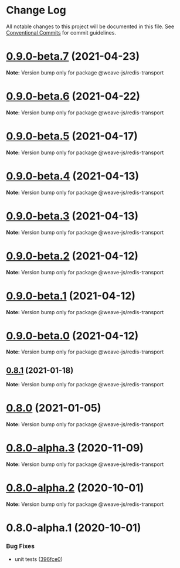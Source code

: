 # Change Log

All notable changes to this project will be documented in this file.
See [Conventional Commits](https://conventionalcommits.org) for commit guidelines.

# [0.9.0-beta.7](https://github.com/weave-microservices/weave/compare/@weave-js/redis-transport@0.9.0-beta.6...@weave-js/redis-transport@0.9.0-beta.7) (2021-04-23)

**Note:** Version bump only for package @weave-js/redis-transport





# [0.9.0-beta.6](https://github.com/weave-microservices/weave/compare/@weave-js/redis-transport@0.9.0-beta.5...@weave-js/redis-transport@0.9.0-beta.6) (2021-04-22)

**Note:** Version bump only for package @weave-js/redis-transport





# [0.9.0-beta.5](https://github.com/weave-microservices/weave/compare/@weave-js/redis-transport@0.9.0-beta.4...@weave-js/redis-transport@0.9.0-beta.5) (2021-04-17)

**Note:** Version bump only for package @weave-js/redis-transport





# [0.9.0-beta.4](https://github.com/weave-microservices/weave/compare/@weave-js/redis-transport@0.9.0-beta.3...@weave-js/redis-transport@0.9.0-beta.4) (2021-04-13)

**Note:** Version bump only for package @weave-js/redis-transport





# [0.9.0-beta.3](https://github.com/weave-microservices/weave/compare/@weave-js/redis-transport@0.9.0-beta.2...@weave-js/redis-transport@0.9.0-beta.3) (2021-04-13)

**Note:** Version bump only for package @weave-js/redis-transport





# [0.9.0-beta.2](https://github.com/weave-microservices/weave/compare/@weave-js/redis-transport@0.9.0-beta.1...@weave-js/redis-transport@0.9.0-beta.2) (2021-04-12)

**Note:** Version bump only for package @weave-js/redis-transport





# [0.9.0-beta.1](https://github.com/weave-microservices/weave/compare/@weave-js/redis-transport@0.9.0-beta.0...@weave-js/redis-transport@0.9.0-beta.1) (2021-04-12)

**Note:** Version bump only for package @weave-js/redis-transport





# [0.9.0-beta.0](https://github.com/weave-microservices/weave/compare/@weave-js/redis-transport@0.8.1...@weave-js/redis-transport@0.9.0-beta.0) (2021-04-12)

**Note:** Version bump only for package @weave-js/redis-transport





## [0.8.1](https://github.com/weave-microservices/weave/compare/@weave-js/redis-transport@0.8.0...@weave-js/redis-transport@0.8.1) (2021-01-18)

**Note:** Version bump only for package @weave-js/redis-transport





# [0.8.0](https://github.com/weave-microservices/weave/compare/@weave-js/redis-transport@0.8.0-alpha.3...@weave-js/redis-transport@0.8.0) (2021-01-05)

**Note:** Version bump only for package @weave-js/redis-transport





# [0.8.0-alpha.3](https://github.com/weave-microservices/weave/compare/@weave-js/redis-transport@0.8.0-alpha.2...@weave-js/redis-transport@0.8.0-alpha.3) (2020-11-09)

**Note:** Version bump only for package @weave-js/redis-transport





# [0.8.0-alpha.2](https://github.com/weave-microservices/weave/compare/@weave-js/redis-transport@0.8.0-alpha.1...@weave-js/redis-transport@0.8.0-alpha.2) (2020-10-01)

**Note:** Version bump only for package @weave-js/redis-transport





# 0.8.0-alpha.1 (2020-10-01)


### Bug Fixes

* unit tests ([396fce0](https://github.com/weave-microservices/weave/commit/396fce0995a722c10f5086a9a96347782ef1e3a0))
